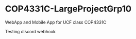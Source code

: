# COP4331C-LargeProjectGrp10
WebApp and Mobile App for UCF class COP4331C


Testing discord webhook
